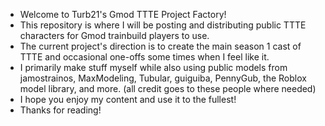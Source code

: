 - Welcome to Turb21's Gmod TTTE Project Factory!
- This repository is where I will be posting and distributing public TTTE characters for Gmod trainbuild players to use.
- The current project's direction is to create the main season 1 cast of TTTE and occasional one-offs some times when I feel like it.
- I primarily make stuff myself while also using public models from jamostrainos, MaxModeling, Tubular, guiguiba, PennyGub, the Roblox model library, and more. (all credit goes to these people where needed)
- I hope you enjoy my content and use it to the fullest!
- Thanks for reading!
